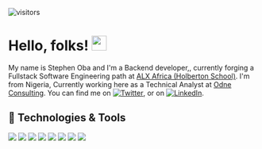 <!-- More info, tips and tricks for making GitHub Profile README can be found in my article at https://towardsdatascience.com/build-a-stunning-readme-for-your-github-profile-9b80434fe5d7 -->

<!-- [![Header](https://raw.githubusercontent.com/MartinHeinz/MartinHeinz/master/readme_header.png "Header")](https://martinheinz.dev/) -->

![visitors](https://visitor-badge-reloaded.herokuapp.com/badge?page_id=stephenoba.stephenoba&color=00cf00)

# Hello, folks! <img src="https://raw.githubusercontent.com/stephenoba/stephenoba/master/wave.gif" width="30px" height="30px" />

My name is Stephen Oba and I'm a Backend developer,, currently forging a Fullstack Software Engineering path at [ALX Africa (Holberton School)](). I'm from Nigeria, Currently working here as a Technical Analyst at [Odne Consulting](). You can find me on [![Twitter][1.2]][1],  or on [![LinkedIn][3.2]][3].

## 🔧 Technologies & Tools
![](https://img.shields.io/badge/OS-Linux-informational?style=flat&logo=linux&logoColor=white&color=011c05)
![](https://img.shields.io/badge/Code-Python-informational?style=flat&logo=python&logoColor=white&color=011c05)
![](https://img.shields.io/badge/Code-JavaScript-informational?style=flat&logo=javascript&logoColor=white&color=011c05)
![](https://img.shields.io/badge/Code-C-informational?style=flat&logo=c&logoColor=white&color=011c05)
![](https://img.shields.io/badge/Shell-Bash-informational?style=flat&logo=gnu-bash&logoColor=white&color=011c05)
![](https://img.shields.io/badge/Database-PostgreSQL-informational?style=flat&logo=postgresql&logoColor=white&color=011c05)
![](https://img.shields.io/badge/Tools-Docker-informational?style=flat&logo=docker&logoColor=white&color=011c05)
![](https://img.shields.io/badge/Tools-Kubernetes-informational?style=flat&logo=kubernetes&logoColor=white&color=011c05)
<!-- ![](https://img.shields.io/badge/Editor-IntelliJ_IDEA-informational?style=flat&logo=intellij-idea&logoColor=white&color=2bbc8a) -->
<!-- 
![](https://img.shields.io/badge/Code-Golang-informational?style=flat&logo=go&logoColor=white&color=2bbc8a)
![](https://img.shields.io/badge/Code-Make-informational?style=flat&logo=cmake&logoColor=white&color=2bbc8a)
![](https://img.shields.io/badge/Code-Vue-informational?style=flat&logo=vue.js&logoColor=white&color=2bbc8a)
-->
<!--
![](https://img.shields.io/badge/Tools-Red_Hat_OpenShift-informational?style=flat&logo=red-hat-open-shift&logoColor=white&color=2bbc8a)
![](https://img.shields.io/badge/Cloud-Digital_Ocean-informational?style=flat&logo=digitalocean&logoColor=white&color=2bbc8a)
-->
<!--
## &#x270d; Blog & Writing
-->
<!--
Apart from coding, I also maintain a blog - you can find my articles on my website at [martinheinz.dev](https://martinheinz.dev/) as well as on [Medium](https://medium.com/@martin.heinz) and [DEV.to](https://dev.to/martinheinz).

A sample of my recent articles:
-->

<!-- BLOG-POST-LIST:START -->
<!--
- [You Should Be Using Python&#39;s Walrus Operator - Here&#39;s Why](https://martinheinz.dev/blog/79)
- [Recipes and Tricks for Effective Structural Pattern Matching in Python](https://martinheinz.dev/blog/78)
- [It&#39;s Time to Say Goodbye to These Python Libraries](https://martinheinz.dev/blog/77)
- [Advanced Features of Kubernetes&#39; Horizontal Pod Autoscaler](https://martinheinz.dev/blog/76)
-->
<!-- BLOG-POST-LIST:END -->

<!-- links to social media icons -->

<!-- icons with padding -->

[1.1]: http://i.imgur.com/tXSoThF.png (twitter icon with padding)
[2.1]: http://i.imgur.com/0o48UoR.png (github icon with padding)

<!-- icons without padding -->

[1.2]: http://i.imgur.com/wWzX9uB.png
[2.2]: http://i.imgur.com/9I6NRUm.png (github icon without padding)
[3.2]: https://raw.githubusercontent.com/MartinHeinz/MartinHeinz/master/linkedin-3-16.png (LinkedIn icon without padding)


<!-- links to your social media accounts -->

[1]: https://twitter.com/stephenooba
[2]: https://github.com/stephenoba
[3]: https://www.linkedin.com/in/stephenoba/
[4]: https://www.instagram.com/stephenoba


<!-- Resources -->
<!-- Icons: https://simpleicons.org/ -->
<!-- GitHub Stats: https://github.com/anuraghazra/github-readme-stats -->
<!-- Emojis: https://emojipedia.org/emoji/ -->
<!-- HTML Emojis: https://www.fileformat.info/index.htm -->
<!-- Shields: https://shields.io/ -->
<!-- Awesome GitHub Profile README: https://github.com/abhisheknaiidu/awesome-github-profile-readme -->
